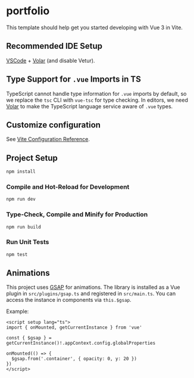 # portfolio

This template should help get you started developing with Vue 3 in Vite.

## Recommended IDE Setup

[VSCode](https://code.visualstudio.com/) + [Volar](https://marketplace.visualstudio.com/items?itemName=Vue.volar) (and disable Vetur).

## Type Support for `.vue` Imports in TS

TypeScript cannot handle type information for `.vue` imports by default, so we replace the `tsc` CLI with `vue-tsc` for type checking. In editors, we need [Volar](https://marketplace.visualstudio.com/items?itemName=Vue.volar) to make the TypeScript language service aware of `.vue` types.

## Customize configuration

See [Vite Configuration Reference](https://vite.dev/config/).

## Project Setup

```sh
npm install
```

### Compile and Hot-Reload for Development

```sh
npm run dev
```

### Type-Check, Compile and Minify for Production

```sh
npm run build
```

### Run Unit Tests

```sh
npm test
```

## Animations

This project uses [GSAP](https://greensock.com/gsap/) for animations. The library is installed as a Vue plugin in `src/plugins/gsap.ts` and registered in `src/main.ts`. You can access the instance in components via `this.$gsap`.

Example:

```vue
<script setup lang="ts">
import { onMounted, getCurrentInstance } from 'vue'

const { $gsap } = getCurrentInstance()!.appContext.config.globalProperties

onMounted(() => {
  $gsap.from('.container', { opacity: 0, y: 20 })
})
</script>
```
